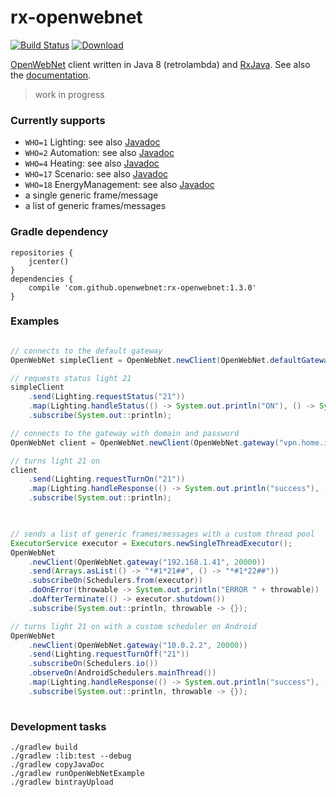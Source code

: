 # rx-openwebnet

[![Build Status](https://travis-ci.org/openwebnet/rx-openwebnet.svg?branch=master)](https://travis-ci.org/openwebnet/rx-openwebnet)
[![Download](https://api.bintray.com/packages/niqdev/maven/rx-openwebnet/images/download.svg)](https://bintray.com/niqdev/maven/rx-openwebnet/_latestVersion)

[OpenWebNet](http://www.myopen-legrandgroup.com/resources/own_protocol/default.aspx)
client written in Java 8 (retrolambda) and [RxJava](https://github.com/ReactiveX/RxJava). See also the [documentation](https://openwebnet.github.io/rx-openwebnet).

> work in progress

### Currently supports
* `WHO=1` Lighting: see also [Javadoc](https://openwebnet.github.io/rx-openwebnet/com/github/niqdev/openwebnet/message/Lighting.html)
* `WHO=2` Automation: see also [Javadoc](https://openwebnet.github.io/rx-openwebnet/com/github/niqdev/openwebnet/message/Automation.html)
* `WHO=4` Heating: see also [Javadoc](https://openwebnet.github.io/rx-openwebnet/com/github/niqdev/openwebnet/message/Heating.html)
* `WHO=17` Scenario: see also [Javadoc](https://openwebnet.github.io/rx-openwebnet/com/github/niqdev/openwebnet/message/Scenario.html)
* `WHO=18` EnergyManagement: see also [Javadoc](https://openwebnet.github.io/rx-openwebnet/com/github/niqdev/openwebnet/message/EnergyManagement.html)
* a single generic frame/message
* a list of generic frames/messages

### Gradle dependency
```
repositories {
    jcenter()
}
dependencies {
    compile 'com.github.openwebnet:rx-openwebnet:1.3.0'
}
```

### Examples
```java

// connects to the default gateway
OpenWebNet simpleClient = OpenWebNet.newClient(OpenWebNet.defaultGateway("192.168.1.41"));

// requests status light 21
simpleClient
    .send(Lighting.requestStatus("21"))
    .map(Lighting.handleStatus(() -> System.out.println("ON"), () -> System.out.println("OFF")))
    .subscribe(System.out::println);

// connects to the gateway with domain and password
OpenWebNet client = OpenWebNet.newClient(OpenWebNet.gateway("vpn.home.it", 20000, "12345"));

// turns light 21 on    
client
    .send(Lighting.requestTurnOn("21"))
    .map(Lighting.handleResponse(() -> System.out.println("success"), () -> System.out.println("fail")))
    .subscribe(System.out::println);
    
```
```java

// sends a list of generic frames/messages with a custom thread pool
ExecutorService executor = Executors.newSingleThreadExecutor();
OpenWebNet
    .newClient(OpenWebNet.gateway("192.168.1.41", 20000))
    .send(Arrays.asList(() -> "*#1*21##", () -> "*#1*22##"))
    .subscribeOn(Schedulers.from(executor))
    .doOnError(throwable -> System.out.println("ERROR " + throwable))
    .doAfterTerminate(() -> executor.shutdown())
    .subscribe(System.out::println, throwable -> {});

// turns light 21 on with a custom scheduler on Android
OpenWebNet
    .newClient(OpenWebNet.gateway("10.0.2.2", 20000))
    .send(Lighting.requestTurnOff("21"))
    .subscribeOn(Schedulers.io())
    .observeOn(AndroidSchedulers.mainThread())
    .map(Lighting.handleResponse(() -> System.out.println("success"), () -> System.out.println("fail")))
    .subscribe(System.out::println, throwable -> {});
    
```

### Development tasks
```
./gradlew build
./gradlew :lib:test --debug
./gradlew copyJavaDoc
./gradlew runOpenWebNetExample
./gradlew bintrayUpload
```

<!--
TODO
* [publish bintray + travis-ci](http://docs.travis-ci.com/user/deployment/bintray/)
* missing tests
* test coverage
* unsubscribe and close socket
-->
